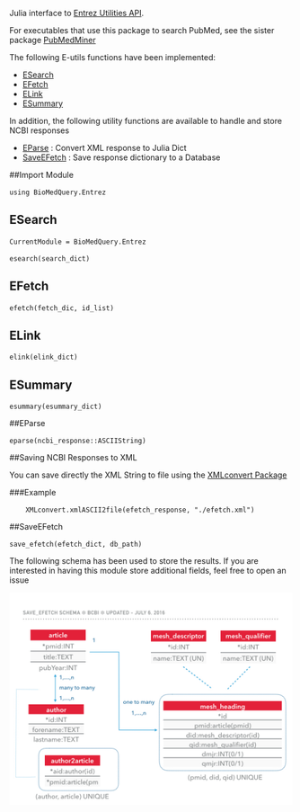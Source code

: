 Julia interface to [Entrez Utilities API](http://www.ncbi.nlm.nih.gov/books/NBK25501/).

For executables that use this package to search PubMed, see the sister package [PubMedMiner](https://github.com/bcbi/PubMedMiner.jl)

The following E-utils functions have been implemented:

- [ESearch](#esearch)
- [EFetch](#efetch)
- [ELink](#elink)
- [ESummary](#esummary)

In addition, the following utility functions are available to handle and store
NCBI responses

- [EParse](#eparse) : Convert XML response to Julia Dict
- [SaveEFetch](#databasesave) : Save response dictionary to a Database


##Import Module
```
using BioMedQuery.Entrez
```

## ESearch

```@meta
CurrentModule = BioMedQuery.Entrez
```

```@docs
esearch(search_dict)
```

## EFetch

```@docs
efetch(fetch_dic, id_list)
```

## ELink
```@docs
elink(elink_dict)
```

## ESummary
```@docs
esummary(esummary_dict)
```

##EParse
```@docs
eparse(ncbi_response::ASCIIString)
```

##Saving NCBI Responses to XML

You can save directly the XML String to file using the
[XMLconvert Package](https://github.com/bcbi/XMLconvert.jl)

###Example

```
    XMLconvert.xmlASCII2file(efetch_response, "./efetch.xml")
```

##SaveEFetch

```@docs
save_efetch(efetch_dict, db_path)
```

The following schema has been used to store the results.
If you are interested in having this module store additional fields, feel free
to open an issue

![Alt](/images/save_efetch_schema.001.jpeg)
